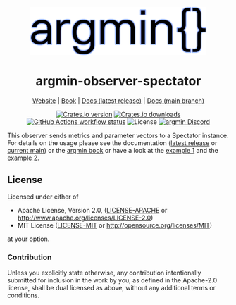 <p align="center">
  <img
    width="400"
    src="https://raw.githubusercontent.com/argmin-rs/argmin/main/media/logo.png"
  />
</p>
<h1 align="center">argmin-observer-spectator</h1>

<p align="center">
  <a href="https://argmin-rs.org">Website</a>
  |
  <a href="https://argmin-rs.org/book/">Book</a>
  |
  <a href="https://docs.rs/argmin-observer-spectator">Docs (latest release)</a>
  |
  <a href="https://argmin-rs.github.io/argmin/argmin_observer_spectator/index.html">Docs (main branch)</a>
</p>

<p align="center">
  <a href="https://crates.io/crates/argmin-observer-spectator"
    ><img
      src="https://img.shields.io/crates/v/argmin-observer-spectator?style=flat-square"
      alt="Crates.io version"
  /></a>
  <a href="https://crates.io/crates/argmin-observer-spectator"
    ><img
      src="https://img.shields.io/crates/d/argmin-observer-spectator?style=flat-square"
      alt="Crates.io downloads"
  /></a>
  <a href="https://github.com/argmin-rs/argmin/actions"
    ><img
      src="https://img.shields.io/github/actions/workflow/status/argmin-rs/argmin/ci.yml?branch=main&label=argmin CI&style=flat-square"
      alt="GitHub Actions workflow status"
  /></a>
  <img
    src="https://img.shields.io/crates/l/argmin-observer-spectator?style=flat-square"
    alt="License"
  />
  <a href="https://discord.gg/fYB8AwxxMW"
    ><img
      src="https://img.shields.io/discord/1189119565335109683?style=flat-square&label=argmin%20Discord"
      alt="argmin Discord"
  /></a>
</p>

This observer sends metrics and parameter vectors to a Spectator instance.
For details on the usage please see the documentation ([latest release](https://docs.rs/argmin-observer-spectator)
or [current main](https://argmin-rs.github.io/argmin/argmin_observer_spectator/index.html))
or the [argmin book](https://argmin-rs.org/book/) or have a look at
the [example 1](https://github.com/argmin-rs/argmin/tree/main/examples/spectator_basic)
and the [example 2](https://github.com/argmin-rs/argmin/tree/main/examples/spectator_multiple).

## License

Licensed under either of

  * Apache License, Version 2.0, ([LICENSE-APACHE](LICENSE-APACHE) or http://www.apache.org/licenses/LICENSE-2.0)
  * MIT License ([LICENSE-MIT](LICENSE-MIT) or http://opensource.org/licenses/MIT)

at your option.

### Contribution

Unless you explicitly state otherwise, any contribution intentionally submitted for inclusion in the work by you,
as defined in the Apache-2.0 license, shall be dual licensed as above, without any additional terms or conditions.
